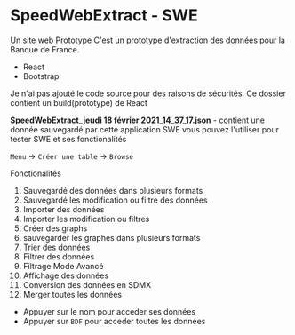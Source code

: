 # SpeedWebExtract - SWE
Un site web Prototype
C'est un prototype d'extraction des données pour la Banque de France.

  * React
  * Bootstrap

Je n'ai pas ajouté le code source pour des raisons de sécurités.
Ce dossier contient un build(prototype) de React

**SpeedWebExtract_jeudi 18 février 2021_14_37_17.json** - contient une donnée sauvegardé par cette application SWE
vous pouvez l'utiliser pour tester SWE et ses fonctionalités

``Menu`` -> ``Créer une table`` -> ``Browse``

Fonctionalités
1. Sauvegardé des données dans plusieurs formats
2. Sauvegardé les modification ou filtre des données
3. Importer des données
4. Importer les modification ou filtres
5. Créer des graphs
6. sauvegarder les graphes dans plusieurs formats
7. Trier des données
8. Filtrer des données
9. Filtrage Mode Avancé
10. Affichage des données
11. Conversion des données en SDMX
12. Merger toutes les données

* Appuyer sur le nom pour acceder ses données 
* Appuyer sur ``BDF`` pour acceder toutes les données
